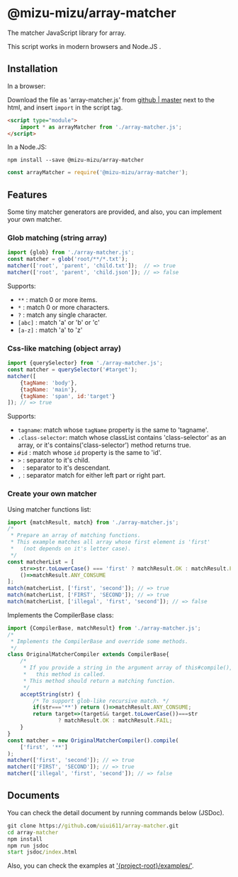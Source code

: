 # @mizu-mizu/array-matcher

The matcher JavaScript library for array.

This script works in modern browsers and Node.JS .

## Installation
In a browser:

Download the file as 'array-matcher.js' from 
[github | master](https://raw.githubusercontent.com/uiui611/array-matcher/master/dist/array-matcher.mjs)
next to the html, and insert `import` in the script tag.
```html
<script type="module">
    import * as arrayMatcher from './array-matcher.js';
</script>
```

In a Node.JS:
```
npm install --save @mizu-mizu/array-matcher
```
```javascript
const arrayMatcher = require('@mizu-mizu/array-matcher');
```

## Features
Some tiny matcher generators are provided, and also, you can implement your own matcher.
### Glob matching (string array)
```javascript
import {glob} from './array-matcher.js';
const matcher = glob('root/**/*.txt');
matcher(['root', 'parent', 'child.txt']);  // => true
matcher(['root', 'parent', 'child.json']); // => false
```
Supports:
- `**` : match 0 or more items.
- `*`  : match 0 or more characters.
- `?`  : match any single character.
- `[abc]` : match 'a' or 'b' or 'c'
- `[a-z]` : match 'a' to 'z'

### Css-like matching (object array)
```javascript
import {querySelector} from './array-matcher.js';
const matcher = querySelector('#target');
matcher([
    {tagName: 'body'},
    {tagName: 'main'},
    {tagName: 'span', id:'target'}
]); // => true
```
Supports:
- `tagname`: match whose `tagName` property is the same to 'tagname'.
- `.class-selector`: match whose classList contains 'class-selector' as an array, or it's contains('class-selector') method returns true.
- `#id` : match whose `id` property is the same to 'id'.
- `>` : separator to it's child.
- ` ` : separator to it's descendant.
- `,` : separator match for either left part or right part.

### Create your own matcher
Using matcher functions list:
```javascript
import {matchResult, match} from './array-matcher.js';
/*
 * Prepare an array of matching functions.
 * This example matches all array whose first element is 'first'
 *   (not depends on it's letter case).
 */
const matcherList = [
    str=>str.toLowerCase() === 'first' ? matchResult.OK : matchResult.FAIL,
    ()=>matchResult.ANY_CONSUME
];
match(matcherList, ['first', 'second']); // => true
match(matcherList, ['FIRST', 'SECOND']); // => true
match(matcherList, ['illegal', 'first', 'second']); // => false
```

Implements the CompilerBase class:
```javascript
import {CompilerBase, matchResult} from './array-matcher.js';
/*
 * Implements the CompilerBase and override some methods.
 */
class OriginalMatcherCompiler extends CompilerBase{
    /*
     * If you provide a string in the argument array of this#compile(),
     *   this method is called.
     * This method should return a matching function.
     */
    acceptString(str) {
        /* To support glob-like recursive match. */
        if(str==='**') return ()=>matchResult.ANY_CONSUME;
        return target=>(target&& target.toLowerCase())===str 
                ? matchResult.OK : matchResult.FAIL;
    }
}
const matcher = new OriginalMatcherCompiler().compile(
    ['first', '**']
);
matcher(['first', 'second']); // => true
matcher(['FIRST', 'SECOND']); // => true
matcher(['illegal', 'first', 'second']); // => false
```

## Documents

You can check the detail document by running commands below (JSDoc).
```cmd
git clone https://github.com/uiui611/array-matcher.git
cd array-matcher
npm install
npm run jsdoc
start jsdoc/index.html
```

Also, you can check the examples at ['{project-root}/examples/'](https://github.com/uiui611/array-matcher/tree/master/examples).
